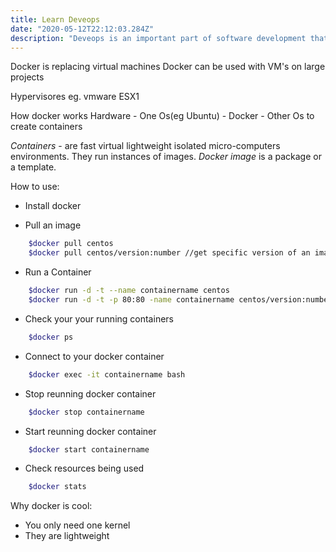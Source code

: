 ```yaml
---
title: Learn Deveops
date: "2020-05-12T22:12:03.284Z"
description: "Deveops is an important part of software development that links software evelopment and production"
---
```


Docker is replacing virtual machines
Docker can be used with VM's on large projects

Hypervisores eg. vmware ESX1

How docker works
Hardware - One Os(eg Ubuntu) - Docker - Other Os to create containers

*Containers* - are fast virtual lightweight isolated micro-computers environments. They run instances of images.
*Docker image* is a package or a template.

How to use:

+ Install docker
  
+ Pull an image
  
```bash
    $docker pull centos
    $docker pull centos/version:number //get specific version of an image
```

+ Run a Container
  
```bash
    $docker run -d -t --name containername centos
    $docker run -d -t -p 80:80 -name containername centos/version:number //run docker image on your website
```

+ Check your your running containers

```bash
    $docker ps
```

+ Connect to your docker container

```bash
    $docker exec -it containername bash
```

+ Stop reunning docker container

```bash
    $docker stop containername
```

+ Start reunning docker container

```bash
    $docker start containername
```

+ Check resources being used

```bash
    $docker stats
```

Why docker is cool:

+ You only need one kernel
+ They are lightweight